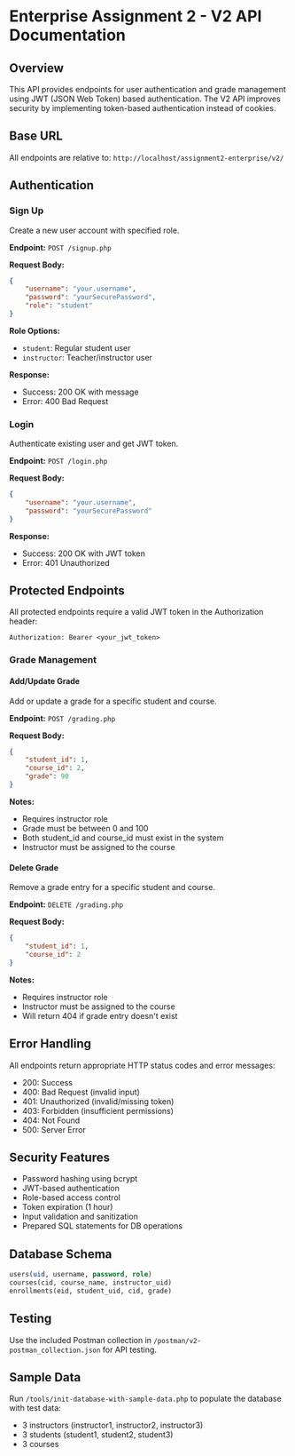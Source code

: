 # Enterprise Assignment 2 - V2 API Documentation

## Overview
This API provides endpoints for user authentication and grade management using JWT (JSON Web Token) based authentication. The V2 API improves security by implementing token-based authentication instead of cookies.

## Base URL
All endpoints are relative to: `http://localhost/assignment2-enterprise/v2/`

## Authentication

### Sign Up
Create a new user account with specified role.

**Endpoint:** `POST /signup.php`

**Request Body:**
```json
{
    "username": "your.username",
    "password": "yourSecurePassword",
    "role": "student"
}
```

**Role Options:**
- `student`: Regular student user
- `instructor`: Teacher/instructor user

**Response:**
- Success: 200 OK with message
- Error: 400 Bad Request

### Login
Authenticate existing user and get JWT token.

**Endpoint:** `POST /login.php`

**Request Body:**
```json
{
    "username": "your.username",
    "password": "yourSecurePassword"
}
```

**Response:**
- Success: 200 OK with JWT token
- Error: 401 Unauthorized

## Protected Endpoints

All protected endpoints require a valid JWT token in the Authorization header:
```
Authorization: Bearer <your_jwt_token>
```

### Grade Management

#### Add/Update Grade
Add or update a grade for a specific student and course.

**Endpoint:** `POST /grading.php`

**Request Body:**
```json
{
    "student_id": 1,
    "course_id": 2,
    "grade": 90
}
```

**Notes:**
- Requires instructor role
- Grade must be between 0 and 100
- Both student_id and course_id must exist in the system
- Instructor must be assigned to the course

#### Delete Grade
Remove a grade entry for a specific student and course.

**Endpoint:** `DELETE /grading.php`

**Request Body:**
```json
{
    "student_id": 1,
    "course_id": 2
}
```

**Notes:**
- Requires instructor role
- Instructor must be assigned to the course
- Will return 404 if grade entry doesn't exist

## Error Handling
All endpoints return appropriate HTTP status codes and error messages:
- 200: Success
- 400: Bad Request (invalid input)
- 401: Unauthorized (invalid/missing token)
- 403: Forbidden (insufficient permissions)
- 404: Not Found
- 500: Server Error

## Security Features
- Password hashing using bcrypt
- JWT-based authentication
- Role-based access control
- Token expiration (1 hour)
- Input validation and sanitization
- Prepared SQL statements for DB operations

## Database Schema
```sql
users(uid, username, password, role)
courses(cid, course_name, instructor_uid)
enrollments(eid, student_uid, cid, grade)
```

## Testing
Use the included Postman collection in `/postman/v2-postman_collection.json` for API testing.

## Sample Data
Run `/tools/init-database-with-sample-data.php` to populate the database with test data:
- 3 instructors (instructor1, instructor2, instructor3)
- 3 students (student1, student2, student3)
- 3 courses